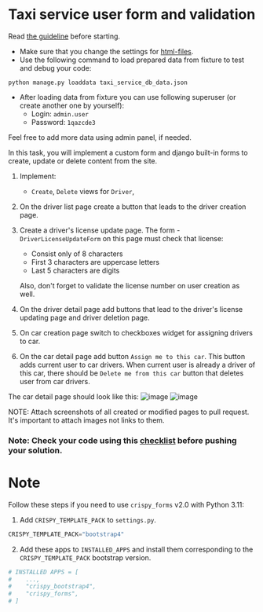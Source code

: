# Taxi service user form and validation

Read [the guideline](https://github.com/mate-academy/py-task-guideline/blob/main/README.md) before starting.
- Make sure that you change the settings for [html-files](https://github.com/mate-academy/py-task-guideline/blob/main/html_settings/README.MD).
- Use the following command to load prepared data from fixture to test and debug your code:
  
`python manage.py loaddata taxi_service_db_data.json`

- After loading data from fixture you can use following superuser (or create another one by yourself):
  - Login: `admin.user`
  - Password: `1qazcde3`

Feel free to add more data using admin panel, if needed.

In this task, you will implement a custom form and django built-in forms to create,
update or delete content from the site.

1. Implement:
    - `Create`, `Delete` views for `Driver`, 
2. On the driver list page create a button that leads to the driver creation page.
3. Create a driver's license update page. The form - `DriverLicenseUpdateForm`
on this page must check that license:
    - Consist only of 8 characters
    - First 3 characters are uppercase letters
    - Last 5 characters are digits
    
    Also, don't forget to validate the license number on user creation as well.
4. On the driver detail page add buttons that lead to the driver's license updating page and
driver deletion page.
5. On car creation page switch to checkboxes widget for assigning drivers to car.
6. On the car detail page add button `Assign me to this car`. This button adds 
current user to car drivers. When current user is already a driver of this car, 
there should be `Delete me from this car` button that deletes user from car drivers.

The car detail page should look like this:
![image](https://mate-academy-images.s3.eu-central-1.amazonaws.com/django-forms-1.png)
![image](https://mate-academy-images.s3.eu-central-1.amazonaws.com/django-forms-2.png)

NOTE: Attach screenshots of all created or modified pages to pull request. It's important to attach images not links to them.

### Note: Check your code using this [checklist](checklist.md) before pushing your solution.

# Note
Follow these steps if you need to use `crispy_forms` v2.0 with Python 3.11:

1. Add `CRISPY_TEMPLATE_PACK` to `settings.py`.

```python
CRISPY_TEMPLATE_PACK="bootstrap4"
```

2. Add these apps to `INSTALLED_APPS` and install them corresponding to the `CRISPY_TEMPLATE_PACK` bootstrap version.

```python
# INSTALLED APPS = [
#    ...,
#    "crispy_bootstrap4",
#    "crispy_forms",
# ]
```
